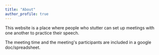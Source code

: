 ```yaml
---
title: "About"
author_profile: true
---
```


This website is a place where people who stutter can set up meetings with one another to practice their speech. 

The meeting time and the meeting's participants are included in a google doc/spreadsheet.